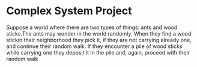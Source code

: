 # Complex System Project
Suppose a world where there are two types of things: ants and wood sticks.The ants may wonder in the world randomly. When they find a wood stickin their neighborhood they pick it, if they are not carrying already one, and continue their random walk. If they encounter a pile of wood sticks while carrying one they deposit it in the pile and, again, proceed with their random walk
